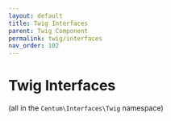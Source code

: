 ```yaml
---
layout: default
title: Twig Interfaces
parent: Twig Component
permalink: twig/interfaces
nav_order: 102
---
```




# Twig Interfaces

(all in the `Centum\Interfaces\Twig` namespace)

